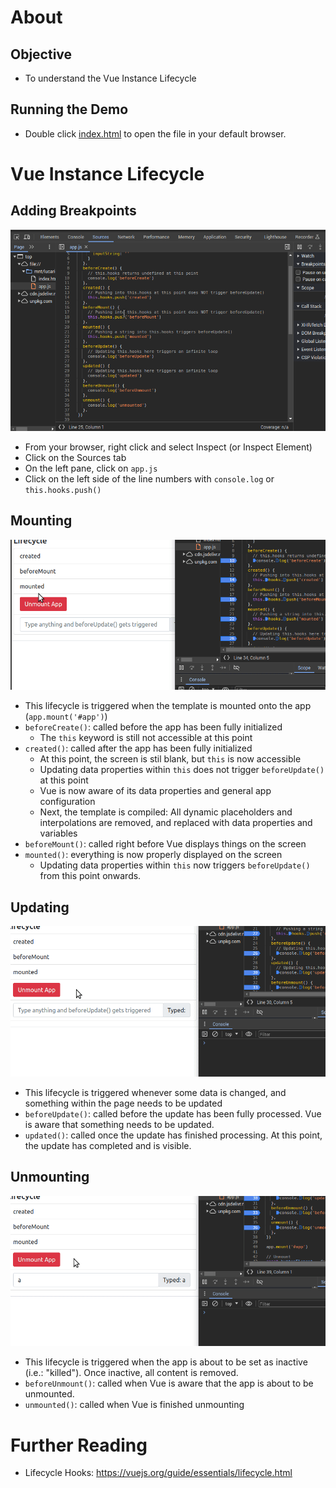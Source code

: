 # About
## Objective
- To understand the Vue Instance Lifecycle

## Running the Demo
- Double click [index.html](./index.html) to open the file in your default browser.

# Vue Instance Lifecycle
## Adding Breakpoints
![GIF on how to add breakpoints](guide/01-breakpoints.gif)
- From your browser, right click and select Inspect (or Inspect Element)
- Click on the Sources tab
- On the left pane, click on `app.js`
- Click on the left side of the line numbers with `console.log` or `this.hooks.push()`

## Mounting
![GIF on Mounting Lifecycle Hooks](guide/02-mounting.gif)
- This lifecycle is triggered when the template is mounted onto the app (`app.mount('#app')`)
- `beforeCreate()`: called before the app has been fully initialized
  - The `this` keyword is still not accessible at this point
- `created()`: called after the app has been fully initialized
  - At this point, the screen is stil blank, but `this` is now accessible
  - Updating data properties within `this` does not trigger `beforeUpdate()` at this point 
  - Vue is now aware of its data properties and general app configuration
  - Next, the template is compiled: All dynamic placeholders and interpolations are removed, and replaced with data properties and variables
- `beforeMount()`: called right before Vue displays things on the screen
- `mounted()`: everything is now properly displayed on the screen
  - Updating data properties within `this` now triggers `beforeUpdate()` from this point onwards. 

## Updating
![GIF on Updating Lifecycle Hooks](guide/03-update.gif)
- This lifecycle is triggered whenever some data is changed, and something within the page needs to be updated
- `beforeUpdate()`: called before the update has been fully processed. Vue is aware that something needs to be updated.
- `updated()`: called once the update has finished processing. At this point, the update has completed and is visible.

## Unmounting
![GIF on Updating Lifecycle Hooks](guide/04-unmount.gif)
- This lifecycle is triggered when the app is about to be set as inactive (i.e.: "killed"). Once inactive, all content is removed.
- `beforeUnmount()`: called when Vue is aware that the app is about to be unmounted.
- `unmounted()`: called when Vue is finished unmounting

# Further Reading
- Lifecycle Hooks: https://vuejs.org/guide/essentials/lifecycle.html
